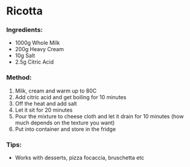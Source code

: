 # Ricotta

### Ingredients:
- 1000g Whole Milk
- 200g Heavy Cream
- 10g Salt
- 2.5g Citric Acid

### Method:
1. Milk, cream and warm up to 80C
2. Add citric acid and get boiling for 10 minutes 
3. Off the heat and add salt
5. Let it sit for 20 minutes
6. Pour the mixture to cheese cloth and let it drain for 10 minutes (how much depends on the texture you want)
7. Put into container and store in the fridge

### Tips:
- Works with desserts, pizza focaccia, bruschetta etc
  
